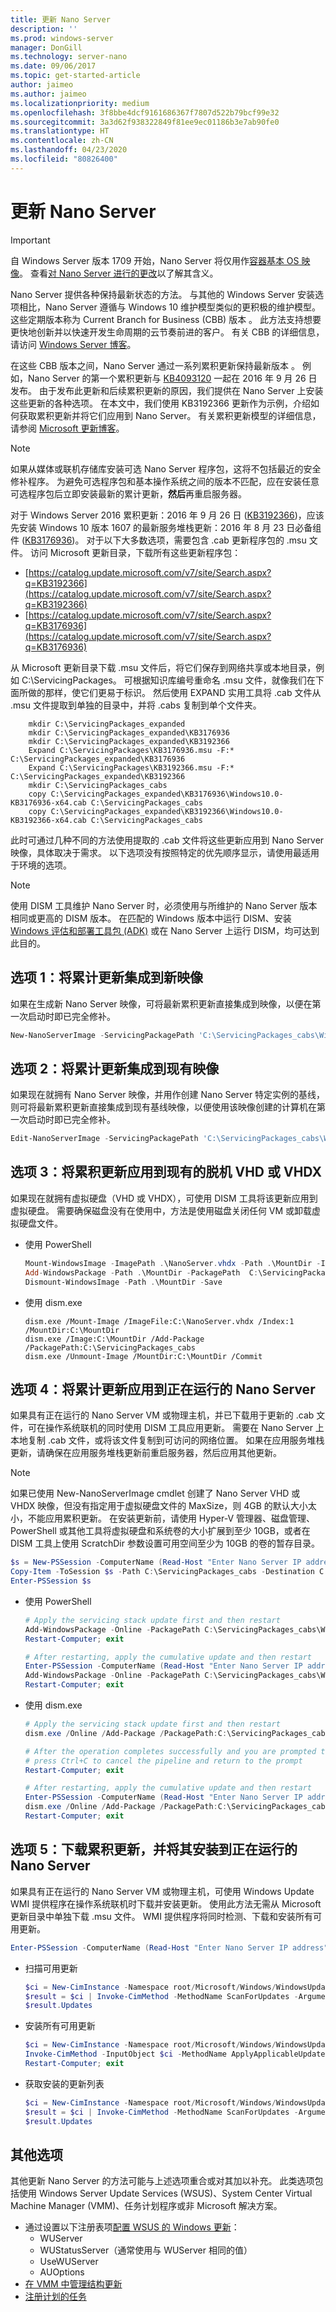 ```yaml
---
title: 更新 Nano Server
description: ''
ms.prod: windows-server
manager: DonGill
ms.technology: server-nano
ms.date: 09/06/2017
ms.topic: get-started-article
author: jaimeo
ms.author: jaimeo
ms.localizationpriority: medium
ms.openlocfilehash: 3f8bbe4dcf9161686367f7807d522b79bcf99e32
ms.sourcegitcommit: 3a3d62f938322849f81ee9ec01186b3e7ab90fe0
ms.translationtype: HT
ms.contentlocale: zh-CN
ms.lasthandoff: 04/23/2020
ms.locfileid: "80826400"
---
```

# <a name="updating-nano-server"></a>更新 Nano Server

> [!IMPORTANT]
> 自 Windows Server 版本 1709 开始，Nano Server 将仅用作[容器基本 OS 映像](/virtualization/windowscontainers/quick-start/using-insider-container-images#install-base-container-image)。 查看[对 Nano Server 进行的更改](nano-in-semi-annual-channel.md)以了解其含义。 

Nano Server 提供各种保持最新状态的方法。 与其他的 Windows Server 安装选项相比，Nano Server 遵循与 Windows 10 维护模型类似的更积极的维护模型。 这些定期版本称为 Current Branch for Business (CBB) 版本  。 此方法支持想要更快地创新并以快速开发生命周期的云节奏前进的客户。 有关 CBB 的详细信息，请访问 [Windows Server 博客](https://blogs.technet.microsoft.com/windowsserver/2016/07/12/windows-server-2016-new-current-branch-for-business-servicing-option/)。

在这些 CBB 版本之间，Nano Server 通过一系列累积更新保持最新版本   。 例如，Nano Server 的第一个累积更新与 [KB4093120](https://support.microsoft.com/help/4093120/windows-10-update-kb4093120) 一起在 2016 年 9 月 26 日发布。 由于发布此更新和后续累积更新的原因，我们提供在 Nano Server 上安装这些更新的各种选项。 在本文中，我们使用 KB3192366 更新作为示例，介绍如何获取累积更新并将它们应用到 Nano Server。 有关累积更新模型的详细信息，请参阅 [Microsoft 更新博客](https://blogs.technet.microsoft.com/mu/2016/10/25/patching-with-windows-server-2016/)。

> [!NOTE]
> 如果从媒体或联机存储库安装可选 Nano Server 程序包，这将不包括最近的安全修补程序。 为避免可选程序包和基本操作系统之间的版本不匹配，应在安装任意可选程序包后立即安装最新的累计更新，**然后**再重启服务器。

对于 Windows Server 2016 累积更新：2016 年 9 月 26 日 ([KB3192366](https://support.microsoft.com/kb/3192366))，应该先安装 Windows 10 版本 1607 的最新服务堆栈更新：2016 年 8 月 23 日必备组件 ([KB3176936](https://support.microsoft.com/kb/3176936))。 对于以下大多数选项，需要包含 .cab 更新程序包的 .msu 文件。 访问 Microsoft 更新目录，下载所有这些更新程序包：
- [https://catalog.update.microsoft.com/v7/site/Search.aspx?q=KB3192366](https://catalog.update.microsoft.com/v7/site/Search.aspx?q=KB3192366)
- [https://catalog.update.microsoft.com/v7/site/Search.aspx?q=KB3176936](https://catalog.update.microsoft.com/v7/site/Search.aspx?q=KB3176936)

从 Microsoft 更新目录下载 .msu 文件后，将它们保存到网络共享或本地目录，例如 C:\ServicingPackages。 可根据知识库编号重命名 .msu 文件，就像我们在下面所做的那样，使它们更易于标识。 然后使用 EXPAND 实用工具将 .cab 文件从 .msu 文件提取到单独的目录中，并将 .cabs 复制到单个文件夹。

```code
    mkdir C:\ServicingPackages_expanded
    mkdir C:\ServicingPackages_expanded\KB3176936
    mkdir C:\ServicingPackages_expanded\KB3192366
    Expand C:\ServicingPackages\KB3176936.msu -F:* C:\ServicingPackages_expanded\KB3176936
    Expand C:\ServicingPackages\KB3192366.msu -F:* C:\ServicingPackages_expanded\KB3192366
    mkdir C:\ServicingPackages_cabs
    copy C:\ServicingPackages_expanded\KB3176936\Windows10.0-KB3176936-x64.cab C:\ServicingPackages_cabs
    copy C:\ServicingPackages_expanded\KB3192366\Windows10.0-KB3192366-x64.cab C:\ServicingPackages_cabs
```

此时可通过几种不同的方法使用提取的 .cab 文件将这些更新应用到 Nano Server 映像，具体取决于需求。 以下选项没有按照特定的优先顺序显示，请使用最适用于环境的选项。

> [!NOTE]
> 使用 DISM 工具维护 Nano Server 时，必须使用与所维护的 Nano Server 版本相同或更高的 DISM 版本。 在匹配的 Windows 版本中运行 DISM、安装 [Windows 评估和部署工具包 (ADK)](https://developer.microsoft.comwindows/hardware/windows-assessment-deployment-kit) 或在 Nano Server 上运行 DISM，均可达到此目的。

## <a name="option-1-integrate-a-cumulative-update-into-a-new-image"></a>选项 1：将累计更新集成到新映像
如果在生成新 Nano Server 映像，可将最新累积更新直接集成到映像，以便在第一次启动时即已完全修补。

```powershell
New-NanoServerImage -ServicingPackagePath 'C:\ServicingPackages_cabs\Windows10.0-KB3176936-x64.cab', 'C:\ServicingPackages_cabs\Windows10.0-KB3192366-x64.cab' -<other parameters>
```

## <a name="option-2-integrate-a-cumulative-update-into-an-existing-image"></a>选项 2：将累计更新集成到现有映像
如果现在就拥有 Nano Server 映像，并用作创建 Nano Server 特定实例的基线，则可将最新累积更新直接集成到现有基线映像，以便使用该映像创建的计算机在第一次启动时即已完全修补。

```powershell
Edit-NanoServerImage -ServicingPackagePath 'C:\ServicingPackages_cabs\Windows10.0-KB3176936-x64.cab', 'C:\ServicingPackages_cabs\Windows10.0-KB3192366-x64.cab' -TargetPath .\NanoServer.wim
```

## <a name="option-3-apply-the-cumulative-update-to-an-existing-offline-vhd-or-vhdx"></a>选项 3：将累积更新应用到现有的脱机 VHD 或 VHDX
如果现在就拥有虚拟硬盘（VHD 或 VHDX），可使用 DISM 工具将该更新应用到虚拟硬盘。 需要确保磁盘没有在使用中，方法是使用磁盘关闭任何 VM 或卸载虚拟硬盘文件。

- 使用 PowerShell

   ```powershell
   Mount-WindowsImage -ImagePath .\NanoServer.vhdx -Path .\MountDir -Index 1
   Add-WindowsPackage -Path .\MountDir -PackagePath  C:\ServicingPackages_cabs
   Dismount-WindowsImage -Path .\MountDir -Save
   ```

- 使用 dism.exe

   ```code
   dism.exe /Mount-Image /ImageFile:C:\NanoServer.vhdx /Index:1 /MountDir:C:\MountDir
   dism.exe /Image:C:\MountDir /Add-Package /PackagePath:C:\ServicingPackages_cabs
   dism.exe /Unmount-Image /MountDir:C:\MountDir /Commit
   ```

## <a name="option-4-apply-the-cumulative-update-to-a-running-nano-server"></a>选项 4：将累计更新应用到正在运行的 Nano Server
如果具有正在运行的 Nano Server VM 或物理主机，并已下载用于更新的 .cab 文件，可在操作系统联机的同时使用 DISM 工具应用更新。 需要在 Nano Server 上本地复制 .cab 文件，或将该文件复制到可访问的网络位置。 如果在应用服务堆栈更新，请确保在应用服务堆栈更新前重启服务器，然后应用其他更新。

> [!NOTE]
> 如果已使用 New-NanoServerImage cmdlet 创建了 Nano Server VHD 或 VHDX 映像，但没有指定用于虚拟硬盘文件的 MaxSize，则 4GB 的默认大小太小，不能应用累积更新。 在安装更新前，请使用 Hyper-V 管理器、磁盘管理、PowerShell 或其他工具将虚拟硬盘和系统卷的大小扩展到至少 10GB，或者在 DISM 工具上使用 ScratchDir 参数设置可用空间至少为 10GB 的卷的暂存目录。

```powershell
$s = New-PSSession -ComputerName (Read-Host "Enter Nano Server IP address") -Credential (Get-Credential)
Copy-Item -ToSession $s -Path C:\ServicingPackages_cabs -Destination C:\ServicingPackages_cabs -Recurse
Enter-PSSession $s
```

- 使用 PowerShell

   ```powershell
   # Apply the servicing stack update first and then restart
   Add-WindowsPackage -Online -PackagePath C:\ServicingPackages_cabs\Windows10.0-KB3176936-x64.cab
   Restart-Computer; exit

   # After restarting, apply the cumulative update and then restart
   Enter-PSSession -ComputerName (Read-Host "Enter Nano Server IP address") -Credential (Get-Credential)
   Add-WindowsPackage -Online -PackagePath C:\ServicingPackages_cabs\Windows10.0-KB3192366-x64.cab
   Restart-Computer; exit
   ```

- 使用 dism.exe
   ```powershell
   # Apply the servicing stack update first and then restart
   dism.exe /Online /Add-Package /PackagePath:C:\ServicingPackages_cabs\Windows10.0-KB3176936-x64.cab
   
   # After the operation completes successfully and you are prompted to restart, it's safe to
   # press Ctrl+C to cancel the pipeline and return to the prompt
   Restart-Computer; exit

   # After restarting, apply the cumulative update and then restart
   Enter-PSSession -ComputerName (Read-Host "Enter Nano Server IP address") -Credential (Get-Credential)
   dism.exe /Online /Add-Package /PackagePath:C:\ServicingPackages_cabs\Windows10.0-KB3192366-x64.cab
   Restart-Computer; exit
   ```

## <a name="option-5-download-and-install-the-cumulative-update-to-a-running-nano-server"></a>选项 5：下载累积更新，并将其安装到正在运行的 Nano Server

如果具有正在运行的 Nano Server VM 或物理主机，可使用 Windows Update WMI 提供程序在操作系统联机时下载并安装更新。 使用此方法无需从 Microsoft 更新目录中单独下载 .msu 文件。 WMI 提供程序将同时检测、下载和安装所有可用更新。

```powershell
Enter-PSSession -ComputerName (Read-Host "Enter Nano Server IP address") -Credential (Get-Credential)
```

- 扫描可用更新
   ```powershell
   $ci = New-CimInstance -Namespace root/Microsoft/Windows/WindowsUpdate -ClassName MSFT_WUOperationsSession  
   $result = $ci | Invoke-CimMethod -MethodName ScanForUpdates -Arguments @{SearchCriteria="IsInstalled=0";OnlineScan=$true}
   $result.Updates
   ```

- 安装所有可用更新
   ```powershell
   $ci = New-CimInstance -Namespace root/Microsoft/Windows/WindowsUpdate -ClassName MSFT_WUOperationsSession
   Invoke-CimMethod -InputObject $ci -MethodName ApplyApplicableUpdates
   Restart-Computer; exit
   ```

- 获取安装的更新列表
   ```powershell
   $ci = New-CimInstance -Namespace root/Microsoft/Windows/WindowsUpdate -ClassName MSFT_WUOperationsSession
   $result = $ci | Invoke-CimMethod -MethodName ScanForUpdates -Arguments @{SearchCriteria="IsInstalled=1";OnlineScan=$true}
   $result.Updates
   ```
   
## <a name="additional-options"></a>其他选项
其他更新 Nano Server 的方法可能与上述选项重合或对其加以补充。 此类选项包括使用 Windows Server Update Services (WSUS)、System Center Virtual Machine Manager (VMM)、任务计划程序或非 Microsoft 解决方案。
- 通过设置以下注册表项[配置 WSUS 的 Windows 更新](https://msdn.microsoft.com/library/dd939844(v=ws.10).aspx)：
  - WUServer
  - WUStatusServer（通常使用与 WUServer 相同的值）
  - UseWUServer
  - AUOptions
- [在 VMM 中管理结构更新](https://technet.microsoft.com/library/gg675084(v=sc.12).aspx)
- [注册计划的任务](https://technet.microsoft.com/library/jj649811.aspx)